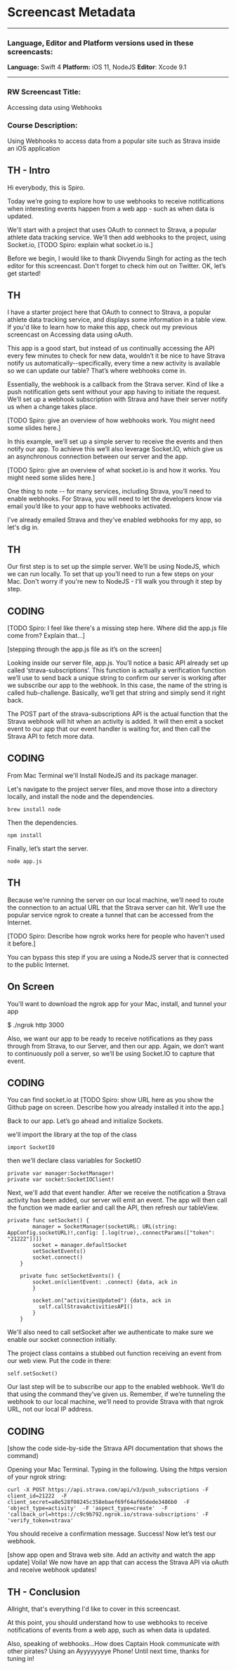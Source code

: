 ﻿# Screencast Metadata

-----

### Language, Editor and Platform versions used in these screencasts:

**Language:** Swift 4
**Platform:** iOS 11, NodeJS
**Editor**: Xcode 9.1

-----

### RW Screencast Title:
Accessing data using Webhooks

### Course Description:
Using Webhooks to access data from a popular site such as Strava inside an iOS application

TH - Intro
------------
Hi everybody, this is Spiro. 

Today we’re going to explore how to use webhooks to receive notifications when interesting events happen from a web app - such as when data is updated.

We'll start with a project that uses OAuth to connect to Strava, a popular athlete data tracking service. We'll then add webhooks to the project, using Socket.io, [TODO Spiro: explain what socket.io is.]
 
Before we begin, I would like to thank Divyendu Singh for acting as the tech editor for this screencast. Don't forget to check him out on Twitter. OK, let’s get started!

TH
------------
I have a starter project here that OAuth to connect to Strava, a popular athlete data tracking service, and displays some information in a table view. If you'd like to learn how to make this app, check out  my previous screencast on Accessing data using oAuth.

This app is a good start, but instead of us continually accessing the API every few minutes to check for new data, wouldn’t it be nice to have Strava notify us automatically--specifically, every time a new activity is available so we can update our table? That’s where webhooks come in. 

Essentially, the webhook is a callback from the Strava server. Kind of like a push notification gets sent without your app having to initiate the request. We’ll set up a webhook subscription with Strava and have their server notify us when a change takes place. 

[TODO Spiro: give an overview of how webhooks work. You might need some slides here.]

In this example, we’ll set up a simple server to receive the events and then notify our app. To achieve this we’ll also leverage Socket.IO, which give us an asynchronous connection between our server and the app.

[TODO Spiro: give an overview of what socket.io is and how it works. You might need some slides here.]

One thing to note --  for many services, including Strava, you’ll need to enable webhooks. For Strava, you will need to let the developers know via email you’d like to your app to have webhooks activated.

I've already emailed Strava and they've enabled webhooks for my app, so let's dig in.

TH
------------
Our first step is to set up the simple server. We’ll be using NodeJS, which we can run locally. To set that up you’ll need to run a few steps on your Mac. Don't worry if you're new to NodeJS - I'll walk you through it step by step.

CODING
------------
[TODO Spiro: I feel like there's a missing step here. Where did the app.js file come from? Explain that...]

[stepping through the app.js file as it’s on the screen]

Looking inside our server file, app.js. You’ll notice a basic API already set up called ‘strava-subscriptions’. 
This function is actually a verification function we’ll use to send back a unique string to confirm our server is working after we subscribe our app to the webhook. In this case, the name of the string is called hub-challenge. Basically, we’ll get that string and simply send it right back.

The POST part of the strava-subscriptions API is the actual function that the Strava webhook will hit when an activity is added. It will then emit a socket event to our app that our event handler is waiting for, and then call the Strava API to fetch more data.

CODING
------------
From Mac Terminal we'll Install NodeJS and its package manager.

Let's navigate to the project server files, and move those into a directory locally,  and install the node and the dependencies.

    brew install node

Then the dependencies. 

    npm install

Finally, let’s start the server.

    node app.js

TH
------------
Because we’re running the server on our local machine, we’ll need to route the connection to an actual URL that the Strava server can hit.  We’ll use the popular service ngrok to create a tunnel that can be accessed from the Internet. 

[TODO Spiro: Describe how ngrok works here for people who haven't used it before.]

You can bypass this step if you are using a NodeJS server that is connected to the public Internet. 

On Screen
------------
You'll want to download the ngrok app for your Mac, install, and tunnel your app

$ ./ngrok http 3000

Also, we want our app to be ready to receive notifications as they pass through from Strava, to our Server, and then our app. Again, we don’t want to continuously poll a server, so we’ll be using Socket.IO to capture that event. 

CODING
--------------------
You can find socket.io at [TODO Spiro: show URL here as you show the Github page on screen. Describe how you already installed it into the app.]

Back to our app. Let’s go ahead and initialize Sockets.

we'll import the library at the top of the class

    import SocketIO

then we'll declare class variables for SocketIO

    private var manager:SocketManager!
    private var socket:SocketIOClient!

Next, we'll add that event handler. After we receive the notification a Strava activity has been added, our server will emit an event. The app will then call the function we made earlier and call the API, then refresh our tableView.

    private func setSocket() {
            manager = SocketManager(socketURL: URL(string: AppConfig.socketURL)!,config: [.log(true),.connectParams(["token": "21222"])])
            socket = manager.defaultSocket
            setSocketEvents()
            socket.connect()
        }
        
        private func setSocketEvents() {
            socket.on(clientEvent: .connect) {data, ack in
            }
            
            socket.on("activitiesUpdated") {data, ack in
              self.callStravaActivitiesAPI()
            }
        }

We'll also need to call setSocket after we authenticate to make sure we enable our socket connection initially.

The project class contains a stubbed out function receiving an event from our web view. Put the code in there:

    self.setSocket()

Our last step will be to subscribe our app to the enabled webhook. We’ll do that using the command they’ve given us. Remember, if we’re tunneling the webhook to our local machine, we’ll need to provide Strava with that ngrok URL, not our local IP address. 

CODING
------------
[show the code side-by-side the Strava API documentation that shows the command)

Opening your Mac Terminal. Typing in the following. Using the https version of your ngrok string:

    curl -X POST https://api.strava.com/api/v3/push_subscriptions -F client_id=21222  -F client_secret=a8e528f08245c358ebaef69f64af65dede3486b0  -F 'object_type=activity'  -F 'aspect_type=create'  -F 'callback_url=https://c9c9b792.ngrok.io/strava-subscriptions' -F 'verify_token=strava' 

You should receive a confirmation message. Success! Now let’s test our webhook.

[show app open and Strava web site. Add an activity and watch the app update]
Voila! We now have an app that can access the Strava API via oAuth and receive webhook updates! 

TH - Conclusion
------------
Allright, that's everything I'd like to cover in this screencast. 

At this point, you should understand how to use webhooks to receive notifications of events from a web app, such as when data is updated.

Also, speaking of webhooks...How does Captain Hook communicate with other pirates?  Using an Ayyyyyyyye Phone!  Until next time, thanks for tuning in!
